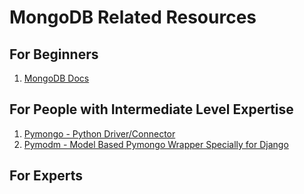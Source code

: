 # MongoDB Related Resources

## For Beginners

1.  [MongoDB Docs](https://docs.mongodb.com/manual/tutorial/getting-started/)

## For People with Intermediate Level Expertise

1.  [Pymongo - Python Driver/Connector](https://api.mongodb.com/python/current/tutorial.html)
1.  [Pymodm - Model Based Pymongo Wrapper Specially for Django](https://www.eazydevelop.com/2018/05/working-with-structured-data-with.html)

## For Experts
